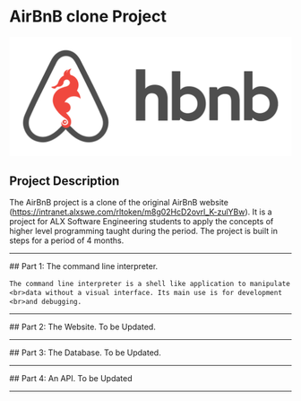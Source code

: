 # AirBnB clone Project


![AirBnB ALX SE Banner](65f4a1dd9c51265f49d0.png)


## Project Description

The AirBnB project is a clone of the original AirBnB website (https://intranet.alxswe.com/rltoken/m8g02HcD2ovrl_K-zulYBw). It is a project for ALX Software Engineering students to apply the concepts of higher level programming taught during the period. The project is built in steps for a period of 4 months.
<hr>
## Part 1: The command line interpreter.

	The command line interpreter is a shell like application to manipulate 
	<br>data without a visual interface. Its main use is for development
	<br>and debugging.
<hr>
## Part 2: The Website.
	To be Updated.
<hr>
## Part 3: The Database.
	To be Updated.
<hr>
## Part 4: An API.
	To be Updated
<hr>

